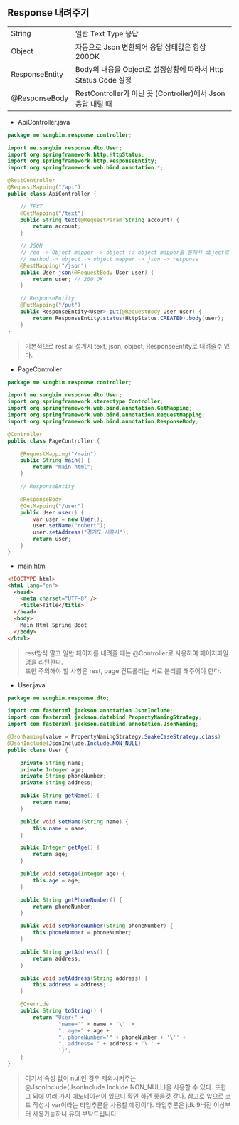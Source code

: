 ## Response 내려주기

|                |                                                                |
| -------------- | -------------------------------------------------------------- |
| String         | 일반 Text Type 응답                                            |
| Object         | 자동으로 Json 변환되어 응답 상태값은 항상 200OK                |
| ResponseEntity | Body의 내용을 Object로 설정상황에 따라서 Http Status Code 설정 |
| @ResponseBody  | RestController가 아닌 곳 (Controller)에서 Json 웅답 내릴 때    |

- ApiController.java

```java
package me.sungbin.response.controller;

import me.sungbin.response.dto.User;
import org.springframework.http.HttpStatus;
import org.springframework.http.ResponseEntity;
import org.springframework.web.bind.annotation.*;

@RestController
@RequestMapping("/api")
public class ApiController {

    // TEXT
    @GetMapping("/text")
    public String text(@RequestParam String account) {
        return account;
    }

    // JSON
    // req -> Object mapper -> object :: object mapper를 통해서 object로 바뀐다.
    // method -> object -> object mapper -> json -> response
    @PostMapping("/json")
    public User json(@RequestBody User user) {
        return user; // 200 OK
    }

    // ResponseEntity
    @PutMapping("/put")
    public ResponseEntity<User> put(@RequestBody User user) {
        return ResponseEntity.status(HttpStatus.CREATED).body(user);
    }
}

```

> 기본적으로 rest ai 설계시 text, json, object, ResponseEntity로 내려줄수 있다.

- PageController

```java
package me.sungbin.response.controller;

import me.sungbin.response.dto.User;
import org.springframework.stereotype.Controller;
import org.springframework.web.bind.annotation.GetMapping;
import org.springframework.web.bind.annotation.RequestMapping;
import org.springframework.web.bind.annotation.ResponseBody;

@Controller
public class PageController {

    @RequestMapping("/main")
    public String main() {
        return "main.html";
    }

    // ResponseEntity

    @ResponseBody
    @GetMapping("/user")
    public User user() {
        var user = new User();
        user.setName("robert");
        user.setAddress("경기도 시흥시");
        return user;
    }
}

```

- main.html

```html
<!DOCTYPE html>
<html lang="en">
  <head>
    <meta charset="UTF-8" />
    <title>Title</title>
  </head>
  <body>
    Main Html Spring Boot
  </body>
</html>
```

> rest방식 말고 일반 페이지를 내려줄 때는 @Controller로 사용하여 페이지파일명을 리턴한다. <br />
> 또한 주의해야 할 사항은 rest, page 컨트롤러는 서로 분리를 해주어야 한다.

- User.java

```java
package me.sungbin.response.dto;

import com.fasterxml.jackson.annotation.JsonInclude;
import com.fasterxml.jackson.databind.PropertyNamingStrategy;
import com.fasterxml.jackson.databind.annotation.JsonNaming;

@JsonNaming(value = PropertyNamingStrategy.SnakeCaseStrategy.class)
@JsonInclude(JsonInclude.Include.NON_NULL)
public class User {

    private String name;
    private Integer age;
    private String phoneNumber;
    private String address;

    public String getName() {
        return name;
    }

    public void setName(String name) {
        this.name = name;
    }

    public Integer getAge() {
        return age;
    }

    public void setAge(Integer age) {
        this.age = age;
    }

    public String getPhoneNumber() {
        return phoneNumber;
    }

    public void setPhoneNumber(String phoneNumber) {
        this.phoneNumber = phoneNumber;
    }

    public String getAddress() {
        return address;
    }

    public void setAddress(String address) {
        this.address = address;
    }

    @Override
    public String toString() {
        return "User{" +
                "name='" + name + '\'' +
                ", age=" + age +
                ", phoneNumber='" + phoneNumber + '\'' +
                ", address='" + address + '\'' +
                '}';
    }
}

```

> 여기서 속성 값이 null인 경우 제외시켜주는 @JsonInclude(JsonInclude.Include.NON_NULL)을 사용할 수 있다.
> 또한 그 외에 여러 가지 에노테이션이 있으니 확인 하면 좋을것 같다.
> 참고로 앞으로 코드 작성시 var이라는 타입추론을 사용할 예정이다.
> 타입추론은 jdk 9버전 이상부터 사용가능하니 유의 부탁드립니다.
